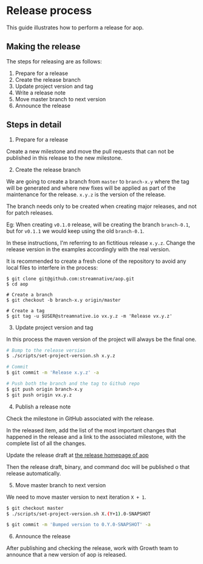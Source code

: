 # Release process

This guide illustrates how to perform a release for aop.

## Making the release

The steps for releasing are as follows:

1. Prepare for a release
2. Create the release branch
3. Update project version and tag
4. Write a release note
5. Move master branch to next version
6. Announce the release

## Steps in detail

1. Prepare for a release

Create a new milestone and move the pull requests that can not
be published in this release to the new milestone.

2. Create the release branch

We are going to create a branch from `master` to `branch-x.y`
where the tag will be generated and where new fixes will be
applied as part of the maintenance for the release. `x.y.z`
is the version of the release.

The branch needs only to be created when creating major releases,
and not for patch releases.

Eg: When creating `v0.1.0` release, will be creating
the branch `branch-0.1`, but for `v0.1.1` we
would keep using the old `branch-0.1`.

In these instructions, I'm referring to an fictitious release `x.y.z`.
Change the release version in the examples accordingly with the real version.

It is recommended to create a fresh clone of the repository to 
avoid any local files to interfere in the process:

```shell
$ git clone git@github.com:streamnative/aop.git
$ cd aop

# Create a branch
$ git checkout -b branch-x.y origin/master

# Create a tag
$ git tag -u $USER@streamnative.io vx.y.z -m 'Release vx.y.z'
```

3. Update project version and tag

In this process the maven version of the project will always be the final one.

```bash
# Bump to the release version
$ ./scripts/set-project-version.sh x.y.z

# Commit
$ git commit -m 'Release x.y.z' -a

# Push both the branch and the tag to Github repo
$ git push origin branch-x.y
$ git push origin vx.y.z
```

4. Publish a release note

Check the milestone in GitHub associated with the release. 

In the released item, add the list of the most important changes 
that happened in the release and a link to the associated milestone,
with the complete list of all the changes. 

Update the release draft at [the release homepage of aop](https://github.com/streamnative/aop/releases)

Then the release draft, binary, and command doc will be published
 o that release automatically.

5. Move master branch to next version

We need to move master version to next iteration `X + 1`.

```bash
$ git checkout master
$ ./scripts/set-project-version.sh X.(Y+1).0-SNAPSHOT

$ git commit -m 'Bumped version to 0.Y.0-SNAPSHOT' -a
```

6. Announce the release

After publishing and checking the release, work with Growth team
to announce that a new version of aop is released.
